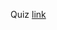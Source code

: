 Quiz [link](https://docs.google.com/forms/d/e/1FAIpQLSetaf8yK4hGn6NEHa9fTn-VYjas2_nXblyQnVuPEZob1wyi4Q/viewform?usp=sf_link)